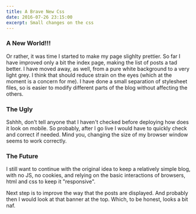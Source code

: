 ```yaml
---
title: A Brave New Css
date: 2016-07-26 23:15:00
excerpt: Small changes on the css
---
```


### A New World!!!

Or rather, it was time I started to make my page slighlty prettier. So far I have improved only a bit the index page, making the list of posts a tad better. I have moved away, as well, from a pure white background to a very light grey. I think that should reduce strain on the eyes (which at the moment is a concern for me). I have done a small separation of stylesheet files, so is easier to modify different parts of the blog without affecting the others.

### The Ugly

Sshhh, don't tell anyone that I haven't checked before deploying how does it look on mobile. So probably, after I go live I would have to quickly check and correct if needed. Mind you, changing the size of my browser window seems to work correctly.

### The Future

I still want to continue with the original idea to keep a relatively simple blog, with no JS, no cookies, and relying on the basic interactions of browsers, html and css to keep it "responsive".

Next step is to improve the way that the posts are displayed. And probably then I would look at that banner at the top. Which, to be honest, looks a bit naf.
